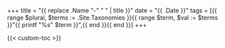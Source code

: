 +++
title = "{{ replace .Name "-" " " | title }}"
date = "{{ .Date }}"
tags = [{{ range $plural, $terms := .Site.Taxonomies }}{{ range $term, $val := $terms }}"{{ printf "%s" $term }}",{{ end }}{{ end }}]
+++

{{< custom-toc >}}
